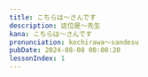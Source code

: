 ```yaml
---
title: こちらは～さんです
description: 这位是～先生
kana: こちらは～さんです
pronunciation: kochirawa〜sandesu
pubDate: 2024-08-08 00:00:20
lessonIndex: 1
---
```

